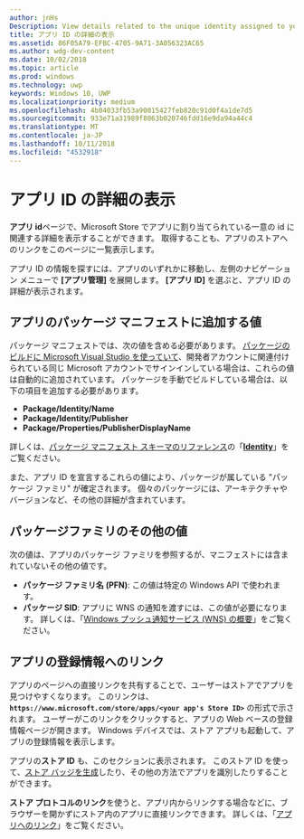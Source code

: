 ```yaml
---
author: jnHs
Description: View details related to the unique identity assigned to your app by the Microsoft Store, and get a link to your app's Store listing.
title: アプリ ID の詳細の表示
ms.assetid: 86F05A79-EFBC-4705-9A71-3A056323AC65
ms.author: wdg-dev-content
ms.date: 10/02/2018
ms.topic: article
ms.prod: windows
ms.technology: uwp
keywords: Windows 10, UWP
ms.localizationpriority: medium
ms.openlocfilehash: 4b04033fb53a90015427feb820c91d0f4a1de7d5
ms.sourcegitcommit: 933e71a31989f8063b020746fdd16e9da94a44c4
ms.translationtype: MT
ms.contentlocale: ja-JP
ms.lasthandoff: 10/11/2018
ms.locfileid: "4532918"
---
```

# <a name="view-app-identity-details"></a>アプリ ID の詳細の表示


**アプリ id**ページで、Microsoft Store でアプリに割り当てられている一意の id に関連する詳細を表示することができます。 取得することも、アプリのストアへのリンクをこのページに一覧表示します。

アプリ ID の情報を探すには、アプリのいずれかに移動し、左側のナビゲーション メニューで **[アプリ管理]** を展開します。 **[アプリ ID]** を選ぶと、アプリ ID の詳細が表示されます。


## <a name="values-to-include-in-your-app-package-manifest"></a>アプリのパッケージ マニフェストに追加する値

パッケージ マニフェストでは、次の値を含める必要があります。 [パッケージのビルドに Microsoft Visual Studio を使っていて](../packaging/packaging-uwp-apps.md)、開発者アカウントに関連付けられている同じ Microsoft アカウントでサインインしている場合は、これらの値は自動的に追加されています。 パッケージを手動でビルドしている場合は、以下の項目を追加する必要があります。

-   **Package/Identity/Name**
-   **Package/Identity/Publisher**
-   **Package/Properties/PublisherDisplayName**

詳しくは、[パッケージ マニフェスト スキーマのリファレンス](https://docs.microsoft.com/uwp/schemas/appxpackage/uapmanifestschema/schema-root)の「[**Identity**](https://docs.microsoft.com/uwp/schemas/appxpackage/uapmanifestschema/element-identity)」をご覧ください。

また、アプリ ID を宣言するこれらの値により、パッケージが属している "パッケージ ファミリ" が確定されます。 個々のパッケージには、アーキテクチャやバージョンなど、その他の詳細が含まれています。


## <a name="additional-values-for-package-family"></a>パッケージファミリのその他の値

次の値は、アプリのパッケージ ファミリを参照するが、マニフェストには含まれていないその他の値です。

-   **パッケージ ファミリ名 (PFN)**: この値は特定の Windows API で使われます。
-   **パッケージ SID**: アプリに WNS の通知を渡すには、この値が必要になります。 詳しくは、「[Windows プッシュ通知サービス (WNS) の概要](../design/shell/tiles-and-notifications/windows-push-notification-services--wns--overview.md)」をご覧ください。


## <a name="link-to-your-apps-listing"></a>アプリの登録情報へのリンク

アプリのページへの直接リンクを共有することで、ユーザーはストアでアプリを見つけやすくなります。 このリンクは、**`https://www.microsoft.com/store/apps/<your app's Store ID>`** の形式で示されます。 ユーザーがこのリンクをクリックすると、アプリの Web ベースの登録情報ページが開きます。 Windows デバイスでは、ストア アプリも起動して、アプリの登録情報を表示します。

アプリの**ストア ID** も、このセクションに表示されます。 このストア ID を使って、[ストア バッジを生成](http://go.microsoft.com/fwlink/p/?LinkId=534236)したり、その他の方法でアプリを識別したりすることができます。

**ストア プロトコルのリンク**を使うと、アプリ内からリンクする場合などに、ブラウザーを開かずにストア内のアプリに直接リンクできます。 詳しくは、「[アプリへのリンク](link-to-your-app.md)」をご覧ください。



 

 




